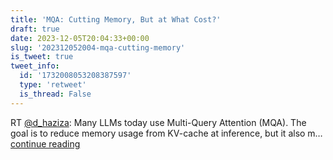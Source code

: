 ```yaml
---
title: 'MQA: Cutting Memory, But at What Cost?'
draft: true
date: 2023-12-05T20:04:33+00:00
slug: '202312052004-mqa-cutting-memory'
is_tweet: true
tweet_info:
  id: '1732008053208387597'
  type: 'retweet'
  is_thread: False
---
```




RT [@d_haziza](https://x.com/d_haziza): Many LLMs today use Multi-Query Attention (MQA). The goal is to reduce memory usage from KV-cache at inference, but it also m… [continue reading](https://x.com/sytelus/status/1732008053208387597)
